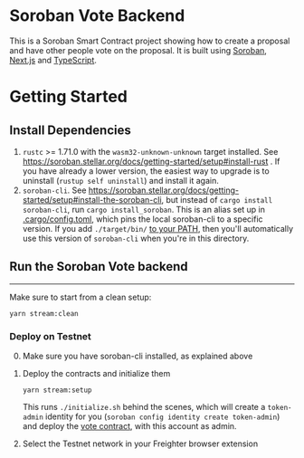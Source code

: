 Soroban Vote Backend
=================================

This is a Soroban Smart Contract project showing how to create a proposal and have other people vote on the proposal. It is built using [Soroban](https://soroban.stellar.org/), [Next.js](https://nextjs.org/) and [TypeScript](https://www.typescriptlang.org/).

Getting Started
===============

Install Dependencies
--------------------
1. `rustc` >= 1.71.0 with the `wasm32-unknown-unknown` target installed. See https://soroban.stellar.org/docs/getting-started/setup#install-rust . If you have already a lower version, the easiest way to upgrade is to uninstall (`rustup self uninstall`) and install it again.
2. `soroban-cli`. See https://soroban.stellar.org/docs/getting-started/setup#install-the-soroban-cli, but instead of `cargo install soroban-cli`, run `cargo install_soroban`. This is an alias set up in [.cargo/config.toml](./.cargo/config.toml), which pins the local soroban-cli to a specific version. If you add `./target/bin/` [to your PATH](https://linuxize.com/post/how-to-add-directory-to-path-in-linux/), then you'll automatically use this version of `soroban-cli` when you're in this directory.

## Run the Soroban Vote backend
-----------

Make sure to start from a clean setup:
```
yarn stream:clean
```

### Deploy on Testnet

0. Make sure you have soroban-cli installed, as explained above

1. Deploy the contracts and initialize them

       yarn stream:setup

   This runs `./initialize.sh` behind the scenes, which will create a `token-admin` identity for you (`soroban config identity create token-admin`) and deploy the [vote contract](./contracts/vote), with this account as admin.

2. Select the Testnet network in your Freighter browser extension